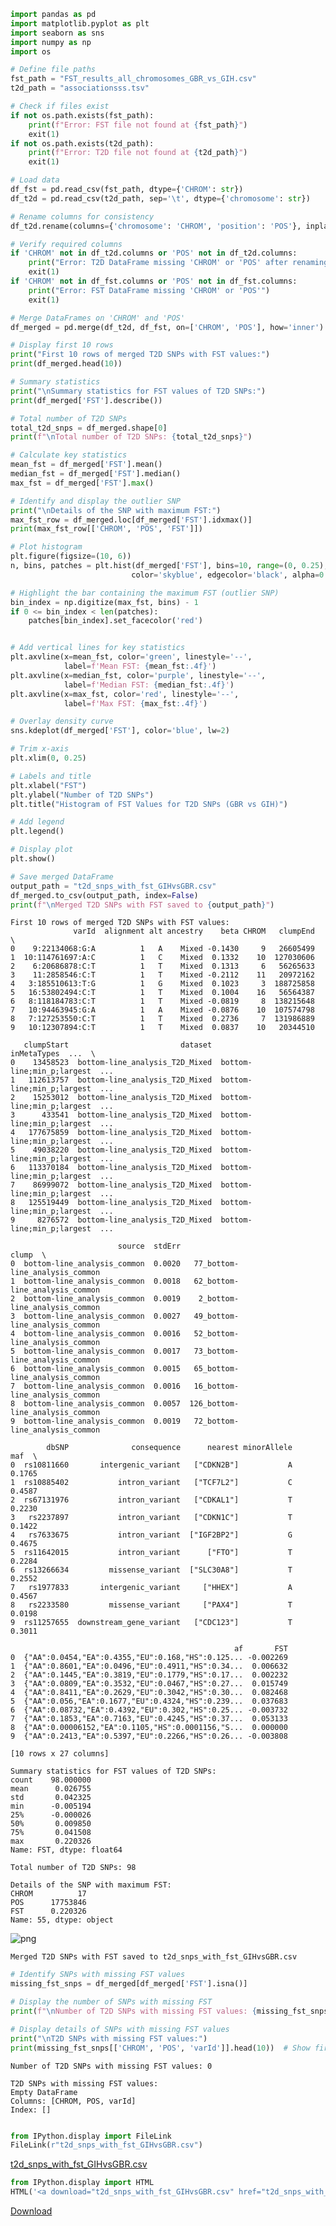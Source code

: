 ```python
import pandas as pd
import matplotlib.pyplot as plt
import seaborn as sns
import numpy as np
import os

# Define file paths
fst_path = "FST_results_all_chromosomes_GBR_vs_GIH.csv"
t2d_path = "associationsss.tsv"

# Check if files exist
if not os.path.exists(fst_path):
    print(f"Error: FST file not found at {fst_path}")
    exit(1)
if not os.path.exists(t2d_path):
    print(f"Error: T2D file not found at {t2d_path}")
    exit(1)

# Load data
df_fst = pd.read_csv(fst_path, dtype={'CHROM': str})
df_t2d = pd.read_csv(t2d_path, sep='\t', dtype={'chromosome': str})

# Rename columns for consistency
df_t2d.rename(columns={'chromosome': 'CHROM', 'position': 'POS'}, inplace=True)

# Verify required columns
if 'CHROM' not in df_t2d.columns or 'POS' not in df_t2d.columns:
    print("Error: T2D DataFrame missing 'CHROM' or 'POS' after renaming")
    exit(1)
if 'CHROM' not in df_fst.columns or 'POS' not in df_fst.columns:
    print("Error: FST DataFrame missing 'CHROM' or 'POS'")
    exit(1)

# Merge DataFrames on 'CHROM' and 'POS'
df_merged = pd.merge(df_t2d, df_fst, on=['CHROM', 'POS'], how='inner')

# Display first 10 rows
print("First 10 rows of merged T2D SNPs with FST values:")
print(df_merged.head(10))

# Summary statistics
print("\nSummary statistics for FST values of T2D SNPs:")
print(df_merged['FST'].describe())

# Total number of T2D SNPs
total_t2d_snps = df_merged.shape[0]
print(f"\nTotal number of T2D SNPs: {total_t2d_snps}")

# Calculate key statistics
mean_fst = df_merged['FST'].mean()    
median_fst = df_merged['FST'].median() 
max_fst = df_merged['FST'].max()      

# Identify and display the outlier SNP
print("\nDetails of the SNP with maximum FST:")
max_fst_row = df_merged.loc[df_merged['FST'].idxmax()]
print(max_fst_row[['CHROM', 'POS', 'FST']])

# Plot histogram
plt.figure(figsize=(10, 6))
n, bins, patches = plt.hist(df_merged['FST'], bins=10, range=(0, 0.25), 
                           color='skyblue', edgecolor='black', alpha=0.7)

# Highlight the bar containing the maximum FST (outlier SNP)
bin_index = np.digitize(max_fst, bins) - 1
if 0 <= bin_index < len(patches):
    patches[bin_index].set_facecolor('red')


# Add vertical lines for key statistics
plt.axvline(x=mean_fst, color='green', linestyle='--', 
            label=f'Mean FST: {mean_fst:.4f}')
plt.axvline(x=median_fst, color='purple', linestyle='--', 
            label=f'Median FST: {median_fst:.4f}')
plt.axvline(x=max_fst, color='red', linestyle='--', 
            label=f'Max FST: {max_fst:.4f}')

# Overlay density curve
sns.kdeplot(df_merged['FST'], color='blue', lw=2)

# Trim x-axis
plt.xlim(0, 0.25)

# Labels and title
plt.xlabel("FST")
plt.ylabel("Number of T2D SNPs")
plt.title("Histogram of FST Values for T2D SNPs (GBR vs GIH)")

# Add legend
plt.legend()

# Display plot
plt.show()

# Save merged DataFrame
output_path = "t2d_snps_with_fst_GIHvsGBR.csv"
df_merged.to_csv(output_path, index=False)
print(f"\nMerged T2D SNPs with FST saved to {output_path}")
```

    First 10 rows of merged T2D SNPs with FST values:
                  varId  alignment alt ancestry    beta CHROM   clumpEnd  \
    0    9:22134068:G:A          1   A    Mixed -0.1430     9   26605499   
    1  10:114761697:A:C          1   C    Mixed  0.1332    10  127030606   
    2    6:20686878:C:T          1   T    Mixed  0.1313     6   56265633   
    3    11:2858546:C:T          1   T    Mixed -0.2112    11   20972162   
    4   3:185510613:T:G          1   G    Mixed  0.1023     3  188725858   
    5   16:53802494:C:T          1   T    Mixed  0.1004    16   56564387   
    6   8:118184783:C:T          1   T    Mixed -0.0819     8  138215648   
    7   10:94463945:G:A          1   A    Mixed -0.0876    10  107574798   
    8   7:127253550:C:T          1   T    Mixed  0.2736     7  131986889   
    9   10:12307894:C:T          1   T    Mixed  0.0837    10   20344510   
    
       clumpStart                         dataset                inMetaTypes  ...  \
    0    13458523  bottom-line_analysis_T2D_Mixed  bottom-line;min_p;largest  ...   
    1   112613757  bottom-line_analysis_T2D_Mixed  bottom-line;min_p;largest  ...   
    2    15253012  bottom-line_analysis_T2D_Mixed  bottom-line;min_p;largest  ...   
    3      433541  bottom-line_analysis_T2D_Mixed  bottom-line;min_p;largest  ...   
    4   177675859  bottom-line_analysis_T2D_Mixed  bottom-line;min_p;largest  ...   
    5    49038220  bottom-line_analysis_T2D_Mixed  bottom-line;min_p;largest  ...   
    6   113370184  bottom-line_analysis_T2D_Mixed  bottom-line;min_p;largest  ...   
    7    86999072  bottom-line_analysis_T2D_Mixed  bottom-line;min_p;largest  ...   
    8   125519449  bottom-line_analysis_T2D_Mixed  bottom-line;min_p;largest  ...   
    9     8276572  bottom-line_analysis_T2D_Mixed  bottom-line;min_p;largest  ...   
    
                            source  stdErr                            clump  \
    0  bottom-line_analysis_common  0.0020   77_bottom-line_analysis_common   
    1  bottom-line_analysis_common  0.0018   62_bottom-line_analysis_common   
    2  bottom-line_analysis_common  0.0019    2_bottom-line_analysis_common   
    3  bottom-line_analysis_common  0.0027   49_bottom-line_analysis_common   
    4  bottom-line_analysis_common  0.0016   52_bottom-line_analysis_common   
    5  bottom-line_analysis_common  0.0017   73_bottom-line_analysis_common   
    6  bottom-line_analysis_common  0.0015   65_bottom-line_analysis_common   
    7  bottom-line_analysis_common  0.0016   16_bottom-line_analysis_common   
    8  bottom-line_analysis_common  0.0057  126_bottom-line_analysis_common   
    9  bottom-line_analysis_common  0.0019   72_bottom-line_analysis_common   
    
            dbSNP              consequence      nearest minorAllele     maf  \
    0  rs10811660       intergenic_variant   ["CDKN2B"]           A  0.1765   
    1  rs10885402           intron_variant   ["TCF7L2"]           C  0.4587   
    2  rs67131976           intron_variant   ["CDKAL1"]           T  0.2230   
    3   rs2237897           intron_variant   ["CDKN1C"]           T  0.1422   
    4   rs7633675           intron_variant  ["IGF2BP2"]           G  0.4675   
    5  rs11642015           intron_variant      ["FTO"]           T  0.2284   
    6  rs13266634         missense_variant  ["SLC30A8"]           T  0.2552   
    7   rs1977833       intergenic_variant     ["HHEX"]           A  0.4567   
    8   rs2233580         missense_variant     ["PAX4"]           T  0.0198   
    9  rs11257655  downstream_gene_variant   ["CDC123"]           T  0.3011   
    
                                                      af       FST  
    0  {"AA":0.0454,"EA":0.4355,"EU":0.168,"HS":0.125... -0.002269  
    1  {"AA":0.8601,"EA":0.0496,"EU":0.4911,"HS":0.34...  0.006632  
    2  {"AA":0.1445,"EA":0.3819,"EU":0.1779,"HS":0.17...  0.002232  
    3  {"AA":0.0809,"EA":0.3532,"EU":0.0467,"HS":0.27...  0.015749  
    4  {"AA":0.8411,"EA":0.2629,"EU":0.3042,"HS":0.30...  0.082468  
    5  {"AA":0.056,"EA":0.1677,"EU":0.4324,"HS":0.239...  0.037683  
    6  {"AA":0.08732,"EA":0.4392,"EU":0.302,"HS":0.25... -0.003732  
    7  {"AA":0.1853,"EA":0.7163,"EU":0.4245,"HS":0.37...  0.053133  
    8  {"AA":0.00006152,"EA":0.1105,"HS":0.0001156,"S...  0.000000  
    9  {"AA":0.2413,"EA":0.5397,"EU":0.2266,"HS":0.26... -0.003808  
    
    [10 rows x 27 columns]
    
    Summary statistics for FST values of T2D SNPs:
    count    98.000000
    mean      0.026755
    std       0.042325
    min      -0.005194
    25%      -0.000026
    50%       0.009850
    75%       0.041508
    max       0.220326
    Name: FST, dtype: float64
    
    Total number of T2D SNPs: 98
    
    Details of the SNP with maximum FST:
    CHROM          17
    POS      17753846
    FST      0.220326
    Name: 55, dtype: object
    


    
![png](output_0_1.png)
    


    
    Merged T2D SNPs with FST saved to t2d_snps_with_fst_GIHvsGBR.csv
    


```python
# Identify SNPs with missing FST values
missing_fst_snps = df_merged[df_merged['FST'].isna()]

# Display the number of SNPs with missing FST
print(f"\nNumber of T2D SNPs with missing FST values: {missing_fst_snps.shape[0]}")

# Display details of SNPs with missing FST values
print("\nT2D SNPs with missing FST values:")
print(missing_fst_snps[['CHROM', 'POS', 'varId']].head(10))  # Show first 10 rows
```

    
    Number of T2D SNPs with missing FST values: 0
    
    T2D SNPs with missing FST values:
    Empty DataFrame
    Columns: [CHROM, POS, varId]
    Index: []
    


```python

```


```python
from IPython.display import FileLink
FileLink(r"t2d_snps_with_fst_GIHvsGBR.csv")
```




<a href='t2d_snps_with_fst_GIHvsGBR.csv' target='_blank'>t2d_snps_with_fst_GIHvsGBR.csv</a><br>




```python
from IPython.display import HTML
HTML('<a download="t2d_snps_with_fst_GIHvsGBR.csv" href="t2d_snps_with_fst_GIHvsGBR.csv">Download</a>')
```




<a download="t2d_snps_with_fst_GIHvsGBR.csv" href="t2d_snps_with_fst_GIHvsGBR.csv">Download</a>


